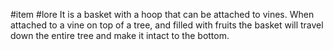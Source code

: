 #item #lore 
It is a basket with a hoop that can be attached to vines. When attached to a vine on top of a tree, and filled with fruits the basket will travel down the entire tree and make it intact to the bottom.